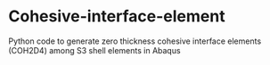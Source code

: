 # Cohesive-interface-element
Python code to generate zero thickness cohesive interface elements (COH2D4) among S3 shell elements in Abaqus 
